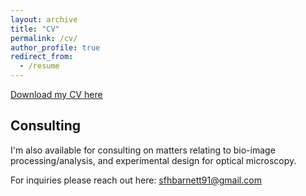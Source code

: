 ```yaml
---
layout: archive
title: "CV"
permalink: /cv/
author_profile: true
redirect_from:
  - /resume
---
```


[Download my CV here](http://sfhbarnett.github.io/files/CV-Samuel-Barnett_nov2021.pdf)

## Consulting

I'm also available for consulting on matters relating to bio-image processing/analysis, and experimental design for optical microscopy.

For inquiries please reach out here: sfhbarnett91@gmail.com
